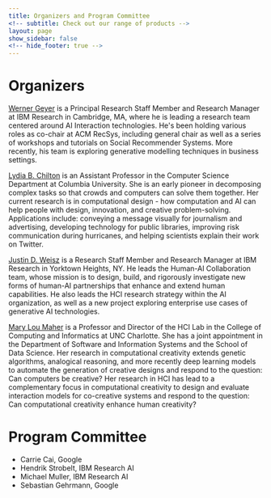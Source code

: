 ```yaml
---
title: Organizers and Program Committee
<!-- subtitle: Check out our range of products -->
layout: page
show_sidebar: false
<!-- hide_footer: true -->
---
```


# Organizers
[Werner Geyer](https://researcher.watson.ibm.com/researcher/view.php?person=us-Werner.Geyer) is a Principal Research Staff Member and Research Manager at IBM Research in Cambridge, MA, where he is leading a research team centered around AI Interaction technologies. He's been holding various roles as co-chair at ACM RecSys, including general chair as well as a series of workshops and tutorials on Social Recommender Systems. More recently, his team is exploring generative modelling techniques in business settings. 

[Lydia B. Chilton](http://www.cs.columbia.edu/\~chilton/) is an Assistant Professor in the Computer Science Department at Columbia University. She is an early pioneer in decomposing complex tasks so that crowds and computers can solve them together. Her current research is in computational design - how computation and AI can help people with design, innovation, and creative problem-solving. Applications include: conveying a message visually for journalism and advertising, developing technology for public libraries, improving risk communication during hurricanes, and helping scientists explain their work on Twitter.   


[Justin D. Weisz](https://researcher.watson.ibm.com/researcher/view.php?person=us-jweisz) is a Research Staff Member and Research Manager at IBM Research in Yorktown Heights, NY. He leads the Human-AI Collaboration team, whose mission is to design, build, and rigorously investigate new forms of human-AI partnerships that enhance and extend human capabilities. He also leads the HCI research strategy within the AI organization, as well as a new project exploring enterprise use cases of generative AI technologies. 

[Mary Lou Maher](http://maryloumaher.net) is a Professor and Director of the HCI Lab in the College of Computing and Informatics at UNC Charlotte. She has a joint appointment in the Department of Software and Information Systems and the School of Data Science. Her research in computational creativity extends genetic algorithms, analogical reasoning, and more recently deep learning models to automate the generation of creative designs and respond to the question: Can computers be creative? Her research in HCI has lead to a complementary focus in computational creativity to design and evaluate interaction models for co-creative systems and respond to the question: Can computational creativity enhance human creativity? 

# Program Committee

* Carrie Cai, Google
* Hendrik Strobelt, IBM Research AI
* Michael Muller, IBM Research AI
* Sebastian Gehrmann, Google
